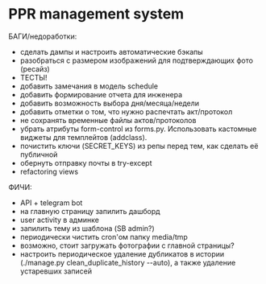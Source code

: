 # PPR management system

БАГИ/недоработки:
- сделать дампы и настроить автоматические бэкапы
- разобраться с размером изображений для подтверждающих фото (ресайз)
- ТЕСТЫ!
- добавить замечания в модель schedule
- добавить формирование отчета для инженера
- добавить возможность выбора дня/месяца/недели
- добавить отметки о том, что нужно распечтать акт/протокол
- не сохранять временные файлы актов/протоколов
- убрать атрибуты form-control из forms.py. Использовать кастомные виджеты для темплейтов (addclass).
- почистить ключи (SECRET_KEYS) из репы перед тем, как сделать её публичной
- обернуть отправку почты в try-except
- refactoring views

ФИЧИ:
- API + telegram bot
- на главную страницу запилить дашборд
- user activity в админке
- запилить тему из шаблона (SB admin?)
- периодически чистить cron'ом папку media/tmp
- возможно, стоит загружать фотографии с главной страницы?
- настроить периодическое удаление дубликатов в истории (./manage.py clean_duplicate_history --auto), а также удаление устаревших записей